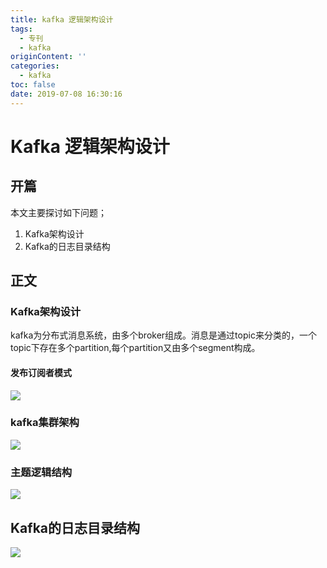 ```yaml
---
title: kafka 逻辑架构设计
tags:
  - 专刊
  - kafka
originContent: ''
categories:
  - kafka
toc: false
date: 2019-07-08 16:30:16
---
```


# Kafka 逻辑架构设计

## 开篇

本文主要探讨如下问题；

1. Kafka架构设计
2. Kafka的日志目录结构

## 正文

### Kafka架构设计

kafka为分布式消息系统，由多个broker组成。消息是通过topic来分类的，一个topic下存在多个partition,每个partition又由多个segment构成。

#### 发布订阅者模式

![](http://blogstatic.aibibang.com/%E6%B6%88%E8%B4%B9%E8%AE%A2%E9%98%85%E8%80%85%E6%A8%A1%E5%BC%8F.jpg)

### kafka集群架构

![](http://blogstatic.aibibang.com/kafka%E9%9B%86%E7%BE%A4%E6%9E%B6%E6%9E%84.jpg)

### 主题逻辑结构

![](http://blogstatic.aibibang.com/Topic%E9%80%BB%E8%BE%91%E7%BB%93%E6%9E%84.jpg)

## Kafka的日志目录结构

![](http://blogstatic.aibibang.com/kfaka%E6%96%87%E4%BB%B6%E7%9B%AE%E5%BD%95%E7%BB%93%E6%9E%84.jpg)

